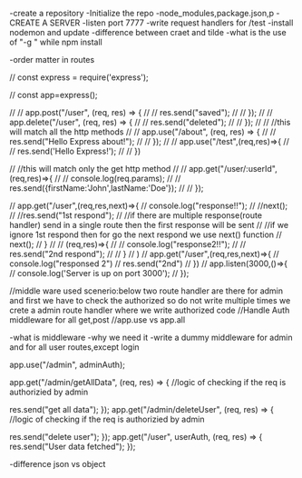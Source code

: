 -create a repository
-Initialize the repo
-node_modules,package.json,p
-CREATE A SERVER
-listen port 7777
-write request handlers for /test
-install nodemon and update
-difference between craet and tilde
-what is the use of "-g " while npm install


-order matter in routes


// const express = require('express');


// const app=express();

// // app.post("/user", (req, res) => {
// //   res.send("saved");
// // });
// // app.delete("/user", (req, res) => {
// //   res.send("deleted");
// // });
// // //this will match all the http methods
// // app.use("/about", (req, res) => {
// //   res.send("Hello Express about!");
// // });
// // app.use("/test",(req,res)=>{
// //     res.send('Hello Express!');
// // })





// //this will match only the get http method 
// // app.get("/user/:userId",(req,res)=>{
// //   console.log(req.params);
// //     res.send({firstName:'John',lastName:'Doe'});
// // });


// app.get("/user",(req,res,next)=>{
//   console.log("response!!");
//   //next();
// //res.send("1st respond");
// //if there are multiple response(route handler) send in a single route then the first response will be sent
// //if we ignore 1st respond then for go the next respond we use next() function
// next();
// }
// // (req,res)=>{
// //   console.log("response2!!");
// //   res.send("2nd respond");
// // }
// )
// app.get("/user",(req,res,next)=>{
//   console.log("responsed 2")
//   res.send("2nd")
// })
// app.listen(3000,()=>{
//     console.log('Server is up on port 3000');
// });



 //middle ware used scenerio:below two route handler are there for admin and first we have to check the authorized so do not write multiple times we crete a admin route handler where we write authorized code
 //Handle Auth middleware for all get,post
 //app.use vs app.all


 -what is middleware
 -why we need it
 -write a dummy middleware for admin and for all user routes,except login





 app.use("/admin", adminAuth);

app.get("/admin/getAllData", (req, res) => {
  //logic of checking if the req is authorizied by admin

  res.send("get all data");
});
app.get("/admin/deleteUser", (req, res) => {
  //logic of checking if the req is authorizied by admin

  res.send("delete user");
});
app.get("/user", userAuth, (req, res) => {
  res.send("User data fetched");
});




-difference json vs object